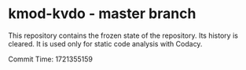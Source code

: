 # kmod-kvdo - master branch

This repository contains the frozen state of the repository.
Its history is cleared. It is used only for static code
analysis with Codacy.

Commit Time: 1721355159